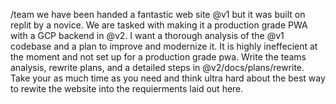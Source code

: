 /team we have been handed a fantastic web site @v1 but it was built on replit by a novice. We are tasked with making it a production grade PWA with a GCP backend in @v2. I want a thorough analysis of the @v1 codebase and a plan to improve and modernize it. It is highly ineffecient at the moment and not set up for a production grade pwa. Write the teams analysis, rewrite plans, and a detailed steps in @v2/docs/plans/rewrite. Take your as much time as you need and think ultra hard about the best way to rewite the website into the requierments laid out here. 